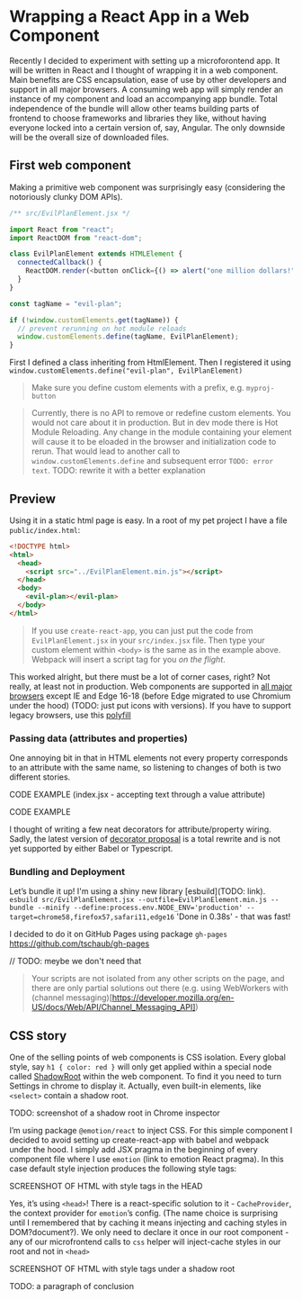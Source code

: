 # Wrapping a React App in a Web Component

Recently I decided to experiment with setting up a microforontend app. It will be written in React and I thought of wrapping it in a web component.
Main benefits are CSS encapsulation, ease of use by other developers and support in all major browsers. A consuming web app will simply render an instance of my component and load an accompanying app bundle. Total independence of the bundle will allow other teams building parts of frontend to choose frameworks and libraries they like, without having everyone locked into a certain version of, say, Angular. The only downside will be the overall size of downloaded files.

## First web component

Making a primitive web component was surprisingly easy (considering the notoriously clunky DOM APIs).

```javascript
/** src/EvilPlanElement.jsx */

import React from "react";
import ReactDOM from "react-dom";

class EvilPlanElement extends HTMLElement {
  connectedCallback() {
    ReactDOM.render(<button onClick={() => alert("one million dollars!")}>Hold the world ransom for...</button>, this);
  }
}

const tagName = "evil-plan";

if (!window.customElements.get(tagName)) {
  // prevent rerunning on hot module reloads
  window.customElements.define(tagName, EvilPlanElement);
}
```

First I defined a class inheriting from HtmlElement. Then I registered it using
`window.customElements.define("evil-plan", EvilPlanElement)`

> Make sure you define custom elements with a prefix, e.g. `myproj-button`

> Currently, there is no API to remove or redefine custom elements. You would not care about it in production. But in dev mode there is Hot Module Reloading. Any change in the module containing your element will cause it to be eloaded in the browser and initialization code to rerun. That would lead to another call to `window.customElements.define` and subsequent error `TODO: error text`. TODO: rewrite it with a better explanation

## Preview

Using it in a static html page is easy. In a root of my pet project I have a file `public/index.html`:

```html
<!DOCTYPE html>
<html>
  <head>
    <script src="../EvilPlanElement.min.js"></script>
  </head>
  <body>
    <evil-plan></evil-plan>
  </body>
</html>
```

> If you use `create-react-app`, you can just put the code from `EvilPlanElement.jsx` in your `src/index.jsx` file. Then type your custom element within `<body>` is the same as in the example above. Webpack will insert a script tag for you _on the flight_.

This worked alright, but there must be a lot of corner cases, right? Not really, at least not in production. Web components are supported in [all major browsers](https://caniuse.com/custom-elementsv1) except IE and Edge 16-18 (before Edge migrated to use Chromium under the hood) (TODO: just put icons with versions). If you have to support legacy browsers, use this [polyfill](https://github.com/webcomponents/polyfills)

### Passing data (attributes and properties)

One annoying bit in that in HTML elements not every property corresponds to an attribute with the same name, so listening to changes of both is two different stories.

CODE EXAMPLE (index.jsx - accepting text through a value attribute)

CODE EXAMPLE

I thought of writing a few neat decorators for attribute/property wiring. Sadly, the latest version of [decorator proposal](https://github.com/tc39/proposal-decorators) is a total rewrite and is not yet supported by either Babel or Typescript.

### Bundling and Deployment

Let’s bundle it up! I'm using a shiny new library [esbuild](TODO: link).<br/>
`esbuild src/EvilPlanElement.jsx --outfile=EvilPlanElement.min.js --bundle --minify --define:process.env.NODE_ENV='production' --target=chrome58,firefox57,safari11,edge16`
'Done in 0.38s' - that was fast!

I decided to do it on GitHub Pages using package `gh-pages`
https://github.com/tschaub/gh-pages

// TODO: meybe we don't need that
> Your scripts are not isolated from any other scripts on the page, and there are only partial solutions out there (e.g. using WebWorkers with (channel messaging)[https://developer.mozilla.org/en-US/docs/Web/API/Channel_Messaging_API])

## CSS story

One of the selling points of web components is CSS isolation. Every global style, say `h1 { color: red }` will only get applied within a special node called [ShadowRoot](https://developer.mozilla.org/en-US/docs/Web/API/ShadowRoot) within the web component. To find it you need to turn Settings in chrome to display it. Actually, even built-in elements, like `<select>` contain a shadow root.

TODO: screenshot of a shadow root in Chrome inspector

I’m using package `@emotion/react` to inject CSS. For this simple component I decided to avoid setting up create-react-app with babel and webpack under the hood. I simply add JSX pragma in the beginning of every component file where I use `emotion` (link to emotion React pragma). In this case default style injection produces the following style tags:

SCREENSHOT OF HTML with style tags in the HEAD

Yes, it’s using `<head>`! There is a react-specific solution to it - `CacheProvider`, the context provider for `emotion`’s config. (The name choice is surprising until I remembered that by caching it means injecting and caching styles in DOM?document?). We only need to declare it once in our root component - any of our microfrontend calls to `css` helper will inject-cache styles in our root and not in `<head>`

SCREENSHOT OF HTML with style tags under a shadow root

TODO: a paragraph of conclusion

